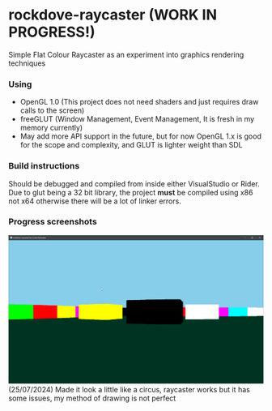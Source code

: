 # rockdove-raycaster (WORK IN PROGRESS!)
Simple Flat Colour Raycaster as an experiment into graphics rendering techniques

### Using
* OpenGL 1.0 (This project does not need shaders and just requires draw calls to the screen)
* freeGLUT (Window Management, Event Management, It is fresh in my memory currently)
* May add more API support in the future, but for now OpenGL 1.x is good for the scope and complexity, and GLUT is lighter weight than SDL

### Build instructions
Should be debugged and compiled from inside either VisualStudio or Rider. Due to glut being a 32 bit library, the project **must** be compiled using x86 not x64 otherwise there will be a lot of linker errors.

### Progress screenshots
![25/07/2024](https://github.com/LouiseRamsden/rockdove-raycaster/blob/main/screenshots/rockdove-raycaster25072024.png?raw=true)
(25/07/2024) Made it look a little like a circus, raycaster works but it has some issues, my method of drawing is not perfect

